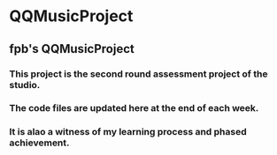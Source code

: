 # QQMusicProject
## fpb's QQMusicProject
### This project is the second round assessment project of the studio.
### The code files are updated here at the end of each week.
### It is alao a witness of my learning process and phased achievement.
